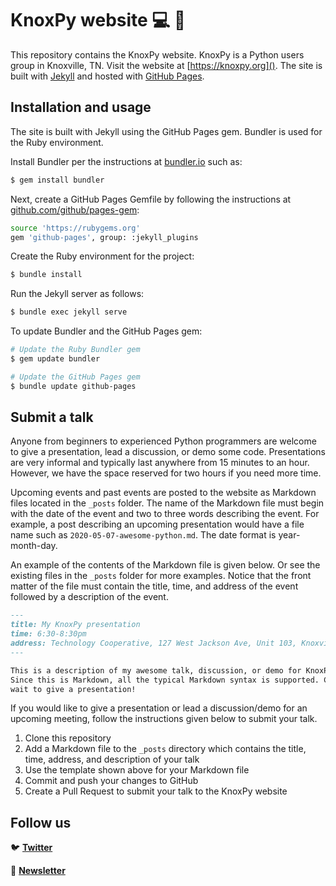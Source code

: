 # KnoxPy website :computer: :snake:

This repository contains the KnoxPy website. KnoxPy is a Python users group in Knoxville, TN. Visit the website at [https://knoxpy.org](). The site is built with [Jekyll](https://jekyllrb.com) and hosted with [GitHub Pages](https://pages.github.com).

## Installation and usage

The site is built with Jekyll using the GitHub Pages gem. Bundler is used for the Ruby environment.

Install Bundler per the instructions at [bundler.io](https://bundler.io) such as:

```bash
$ gem install bundler
```

Next, create a GitHub Pages Gemfile by following the instructions at [github.com/github/pages-gem](https://github.com/github/pages-gem):

```bash
source 'https://rubygems.org'
gem 'github-pages', group: :jekyll_plugins
```

Create the Ruby environment for the project:

```bash
$ bundle install
```

Run the Jekyll server as follows:

```bash
$ bundle exec jekyll serve
```

To update Bundler and the GitHub Pages gem:

```bash
# Update the Ruby Bundler gem
$ gem update bundler

# Update the GitHub Pages gem
$ bundle update github-pages
```

## Submit a talk

Anyone from beginners to experienced Python programmers are welcome to give a presentation, lead a discussion, or demo some code. Presentations are very informal and typically last anywhere from 15 minutes to an hour. However, we have the space reserved for two hours if you need more time.

Upcoming events and past events are posted to the website as Markdown files located in the `_posts` folder. The name of the Markdown file must begin with the date of the event and two to three words describing the event. For example, a post describing an upcoming presentation would have a file name such as `2020-05-07-awesome-python.md`. The date format is year-month-day.

An example of the contents of the Markdown file is given below. Or see the existing files in the `_posts` folder for more examples. Notice that the front matter of the file must contain the title, time, and address of the event followed by a description of the event.

```markdown
---
title: My KnoxPy presentation
time: 6:30-8:30pm
address: Technology Cooperative, 127 West Jackson Ave, Unit 103, Knoxville, TN
---

This is a description of my awesome talk, discussion, or demo for KnoxPy.
Since this is Markdown, all the typical Markdown syntax is supported. Can't
wait to give a presentation!
```

If you would like to give a presentation or lead a discussion/demo for an upcoming meeting, follow the instructions given below to submit your talk.

1. Clone this repository
2. Add a Markdown file to the `_posts` directory which contains the title, time, address, and description of your talk
3. Use the template shown above for your Markdown file
4. Commit and push your changes to GitHub
5. Create a Pull Request to submit your talk to the KnoxPy website

## Follow us

:bird: **[Twitter](https://twitter.com/knoxpytn)**

:email: **[Newsletter](https://tinyletter.com/knoxpy)**
